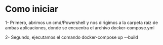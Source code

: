 # Como iniciar
1- Primero, abrimos un cmd/Powershell y nos dirigimos a la carpeta raíz de ambas aplicaciones, donde se encuentra el archivo docker-compose.yml

2- Segundo, ejecutamos el comando 
  docker-compose up --build
